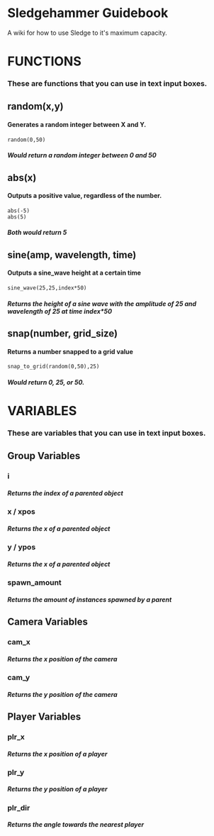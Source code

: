 # Sledgehammer Guidebook
A wiki for how to use Sledge to it's maximum capacity.

# FUNCTIONS
### These are functions that you can use in text input boxes.

## random(x,y)
#### Generates a random integer between X and Y.
```
random(0,50)
```
##### Would return a random integer between 0 and 50


## abs(x)
#### Outputs a positive value, regardless of the number.
```
abs(-5)
abs(5)
```
##### Both would return 5

## sine(amp, wavelength, time)
#### Outputs a sine_wave height at a certain time
```
sine_wave(25,25,index*50)
```
##### Returns the height of a sine wave with the amplitude of 25 and wavelength of 25 at time index*50

## snap(number, grid_size)
#### Returns a number snapped to a grid value
```
snap_to_grid(random(0,50),25)
```
##### Would return 0, 25, or 50.


# VARIABLES
### These are variables that you can use in text input boxes.

## Group Variables
### i
##### Returns the index of a parented object

### x / xpos
##### Returns the x of a parented object

### y / ypos
##### Returns the x of a parented object

### spawn_amount
##### Returns the amount of instances spawned by a parent

## Camera Variables
### cam_x
##### Returns the x position of the camera

### cam_y
##### Returns the y position of the camera

## Player Variables
### plr_x
##### Returns the x position of a player

### plr_y
##### Returns the y position of a player

### plr_dir
##### Returns the angle towards the nearest player
